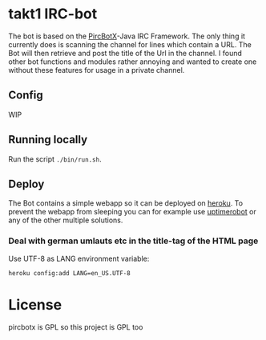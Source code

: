 # takt1 IRC-bot
The bot is based on the [PircBotX](https://code.google.com/p/pircbotx/)-Java IRC Framework. The only thing it currently does is scanning the channel for lines which contain a URL. The Bot will then retrieve and post the title of the Url in the channel. I found other bot functions and modules rather annoying and wanted to create one without these features for usage in a private channel.

## Config
WIP

## Running locally
Run the script `./bin/run.sh`.

## Deploy
The Bot contains a simple webapp so it can be deployed on [heroku](https://heroku.com). To prevent the webapp from sleeping you can for example use [uptimerobot](http://uptimerobot.com/) or any of the other multiple solutions.

### Deal with german umlauts etc in the title-tag of the HTML page
Use UTF-8 as LANG environment variable:

    heroku config:add LANG=en_US.UTF-8

# License

pircbotx is GPL so this project is GPL too